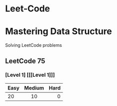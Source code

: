 # Leet-Code

# Mastering Data Structure

Solving LeetCode problems 

##  LeetCode 75 

###  [Level 1] [[[Level 1]]]
| Easy| Medium| Hard|
|--------------|:-----:|-----------:|
| 20| 10| 0|
